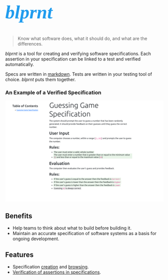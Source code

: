 <h1 style="font-size: 60px; font-family: 'Averia Serif Libre', serif; font-weight: 700; font-style: italic; color: #209cee">blprnt</h1>

> Know what software does, what it should do, and what are the differences.

*blprnt* is a tool for creating and verifying software specifications. Each assertion in your specification can be linked to a test and verified automatically.

Specs are written in [markdown](specification/markdown_formatting.md). Tests are written in your testing tool of choice. *blprnt* puts them together.

### An Example of a Verified Specification

![A Verified Specification](gamespecverified.png)

## Benefits

* Help teams to think about what to build before building it.
* Maintain an accurate specification of software systems as a basis for ongoing development.

## Features

* Specification [creation](specification/writing_a_specification.md) and [browsing](specification/viewing_a_specification.md).
* [Verification of assertions in specifications](specification/verifying_a_specification.md).